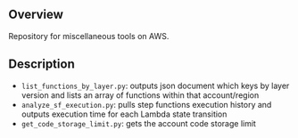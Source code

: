 ## Overview
Repository for miscellaneous tools on AWS.

## Description
* `list_functions_by_layer.py`: outputs json document which keys by layer version and lists an array of functions within that account/region
* `analyze_sf_execution.py`: pulls step functions execution history and outputs execution time for each Lambda state transition
* `get_code_storage_limit.py`: gets the account code storage limit